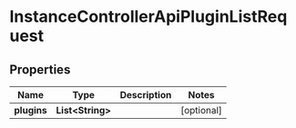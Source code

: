 

# InstanceControllerApiPluginListRequest


## Properties

| Name | Type | Description | Notes |
|------------ | ------------- | ------------- | -------------|
|**plugins** | **List&lt;String&gt;** |  |  [optional] |



